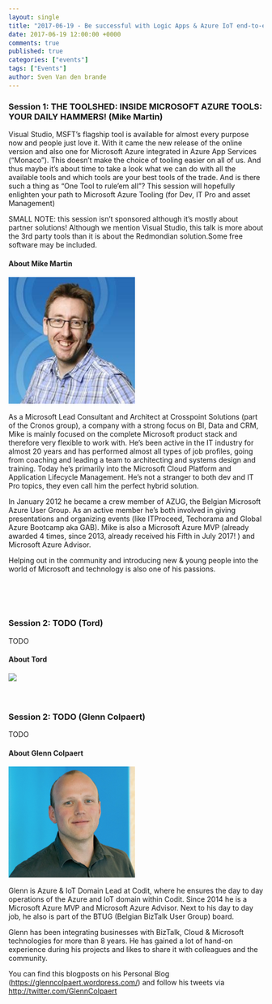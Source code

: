 ```yaml
---
layout: single
title: "2017-06-19 - Be successful with Logic Apps & Azure IoT end-to-end"
date: 2017-06-19 12:00:00 +0000
comments: true
published: true
categories: ["events"]
tags: ["Events"]
author: Sven Van den brande
---
```



### Session 1: THE TOOLSHED: INSIDE MICROSOFT AZURE TOOLS: YOUR DAILY HAMMERS! (Mike Martin)

Visual Studio, MSFT’s flagship tool is available for almost every purpose now and people just love it. With it came the new release of the online version and also one for Microsoft Azure integrated in Azure App Services (“Monaco”). This doesn’t make the choice of tooling easier on all of us. And thus maybe it’s about time to take a look what we can do with all the available tools and which tools are your best tools of the trade. And is there such a thing as “One Tool to rule’em all”? This session will hopefully enlighten your path to Microsoft Azure Tooling (for Dev, IT Pro and asset Management)

SMALL NOTE: this session isn’t sponsored although it’s mostly about partner solutions! Although we mention Visual Studio, this talk is more about the 3rd party tools than it is about the Redmondian solution.Some free software may be included.


#### About Mike Martin

<img src="/assets/media/speakers/mikemartin.jpg" width="250">

As a Microsoft Lead Consultant and Architect at Crosspoint Solutions (part of the Cronos group), a company with a strong focus on BI, Data and CRM, Mike is mainly focused on the complete Microsoft product stack and therefore very flexible to work with. He’s been active in the IT industry for almost 20 years and has performed almost all types of job profiles, going from coaching and leading a team to architecting and systems design and training. Today he’s primarily into the Microsoft Cloud Platform and Application Lifecycle Management. He’s not a stranger to both dev and IT Pro topics, they even call him the perfect hybrid solution. 

In January 2012 he became a crew member of AZUG, the Belgian Microsoft Azure User Group. As an active member he’s both involved in giving presentations and organizing events (like ITProceed, Techorama and Global Azure Bootcamp aka GAB). Mike is also a Microsoft Azure MVP (already awarded 4 times, since 2013, already received his Fifth in July 2017! ) and Microsoft Azure Advisor. 

Helping out in the community and introducing new & young people into the world of Microsoft and technology is also one of his passions.


<br />
<br />
<br />

### Session 2: TODO (Tord)

TODO

#### About Tord

<img src="/assets/media/speakers/tord.jpg" width="250">

<br />
<br />
<br />


### Session 2: TODO (Glenn Colpaert)

TODO

#### About Glenn Colpaert

<img src="/assets/media/speakers/glenn-colpaert.jpg" width="250">

Glenn is Azure & IoT Domain Lead at Codit, where he ensures the day to day operations of the Azure and IoT domain within Codit. Since 2014 he is a Microsoft Azure MVP and Microsoft Azure Advisor. Next to his day to day job, he also is part of the BTUG (Belgian BizTalk User Group) board.

Glenn has been integrating businesses with BizTalk, Cloud & Microsoft technologies for more than 8 years. He has gained a lot of hand-on experience during his projects and likes to share it with colleagues and the community.

You can find this blogposts on his Personal Blog (https://glenncolpaert.wordpress.com/) and follow his tweets via http://twitter.com/GlennColpaert

<br />
<br />
<br />